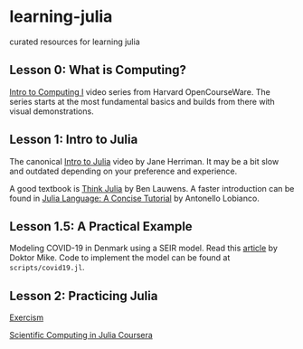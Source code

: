 # learning-julia
curated resources for learning julia

## Lesson 0: What is Computing?

[Intro to Computing I](https://www.youtube.com/watch?v=z-OxzIC6pic&list=PLvJoKWRPIu8G6Si7LlvmBPA5rOJ9BA29R)
video series from Harvard OpenCourseWare.
The series starts at the most fundamental basics and builds from there
with visual demonstrations.

## Lesson 1: Intro to Julia

The canonical [Intro to Julia](https://www.youtube.com/watch?v=8h8rQyEpiZA&t=)
video by Jane Herriman.
It may be a bit slow and outdated depending on your preference and experience.

A good textbook is [Think Julia](https://benlauwens.github.io/ThinkJulia.jl/latest/book.html)
by Ben Lauwens.
A faster introduction can be found in
[Julia Language: A Concise Tutorial](https://syl1.gitbook.io/julia-language-a-concise-tutorial/)
by Antonello Lobianco.

## Lesson 1.5: A Practical Example

Modeling COVID-19 in Denmark using a SEIR model.
Read this [article](https://doktormike.gitlab.io/post/covid-19/)
by Doktor Mike.
Code to implement the model can be found at `scripts/covid19.jl`.

## Lesson 2: Practicing Julia

[Exercism](https://exercism.io/tracks/julia)

[Scientific Computing in Julia Coursera](https://www.coursera.org/learn/julia-programming?action=enroll)

